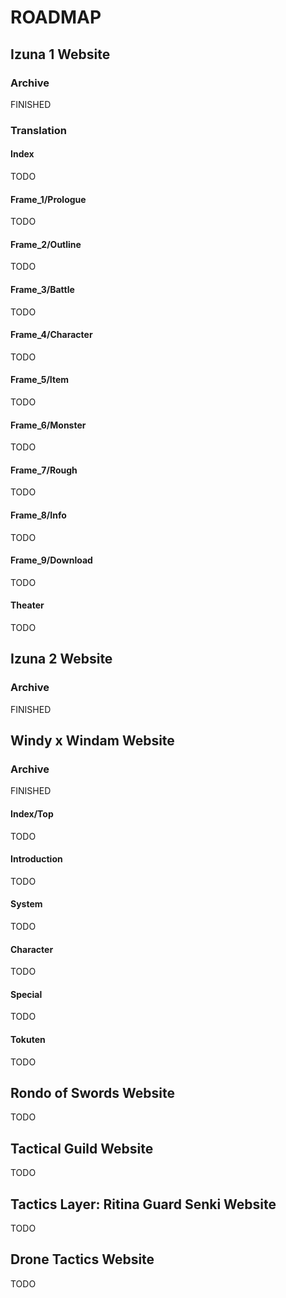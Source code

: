 # ROADMAP

## Izuna 1 Website

### Archive
FINISHED

### Translation

#### Index
TODO
#### Frame_1/Prologue
TODO
#### Frame_2/Outline
TODO
#### Frame_3/Battle
TODO
#### Frame_4/Character
TODO
#### Frame_5/Item
TODO
#### Frame_6/Monster
TODO
#### Frame_7/Rough
TODO
#### Frame_8/Info
TODO
#### Frame_9/Download
TODO
#### Theater
TODO

## Izuna 2 Website

### Archive
FINISHED

## Windy x Windam Website

### Archive
FINISHED

#### Index/Top
TODO
#### Introduction
TODO
#### System
TODO
#### Character
TODO
#### Special
TODO
#### Tokuten
TODO

## Rondo of Swords Website
TODO

## Tactical Guild Website
TODO

## Tactics Layer: Ritina Guard Senki Website
TODO

## Drone Tactics Website
TODO

